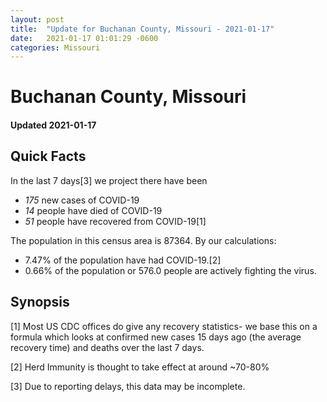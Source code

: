 ```yaml
---
layout: post
title:  "Update for Buchanan County, Missouri - 2021-01-17"
date:   2021-01-17 01:01:29 -0600
categories: Missouri
---
```


# Buchanan County, Missouri
#### Updated 2021-01-17

## Quick Facts

In the last 7 days[3] we project there have been
- *175* new cases of COVID-19
- *14* people have died of COVID-19
- *51* people have recovered from COVID-19[1]

The population in this census area is 87364. By our calculations:
- 7.47% of the population have had COVID-19.[2]
- 0.66% of the population or 576.0 people are actively fighting the virus.

## Synopsis




[1] Most US CDC offices do give any recovery statistics- we base this on a formula which looks at confirmed new cases
15 days ago (the average recovery time) and deaths over the last 7 days.

[2] Herd Immunity is thought to take effect at around ~70-80%

[3] Due to reporting delays, this data may be incomplete.
 
    